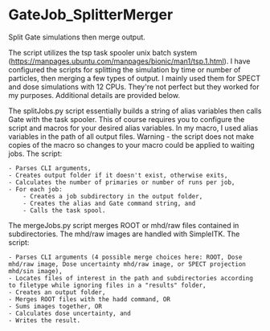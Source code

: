 # GateJob_SplitterMerger
Split Gate simulations then merge output.

The script utilizes the tsp task spooler unix batch system (https://manpages.ubuntu.com/manpages/bionic/man1/tsp.1.html). I have configured the scripts for splitting the simulation by time or number of particles, then merging a few types of output. I mainly used them for SPECT and dose simulations with 12 CPUs. They're not perfect but they worked for my purposes. Additional details are provided below.

The splitJobs.py script essentially builds a string of alias variables then calls Gate with the task spooler. This of course requires you to configure the script and macros for your desired alias variables. In my macro, I used alias variables in the path of all output files. Warning - the script does not make copies of the macro so changes to your macro could be applied to waiting jobs. The script:

    - Parses CLI arguments,
    - Creates output folder if it doesn't exist, otherwise exits,
    - Calculates the number of primaries or number of runs per job,
    - For each job:
        - Creates a job subdirectory in the output folder,
        - Creates the alias and Gate command string, and
        - Calls the task spool.

The mergeJobs.py script merges ROOT or mhd/raw files contained in subdirectories. The mhd/raw images are handled with SimpleITK. The script:

    - Parses CLI arguments (4 possible merge choices here: ROOT, Dose mhd/raw image, Dose uncertainty mhd/raw image, or SPECT projection mhd/sin image),
    - Locates files of interest in the path and subdirectories according to filetype while ignoring files in a "results" folder,
    - Creates an output folder,
    - Merges ROOT files with the hadd command, OR
    - Sums images together, OR
    - Calculates dose uncertainty, and
    - Writes the result.
